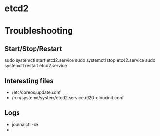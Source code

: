 # etcd2

# Troubleshooting

## Start/Stop/Restart
sudo systemctl start etcd2.service
sudo systemctl stop etcd2.service
sudo systemctl restart etcd2.service

## Interesting files
* /etc/coreos/update.conf
* /run/systemd/system/etcd2.service.d/20-cloudinit.conf

## Logs
* journalctl -xe
* 